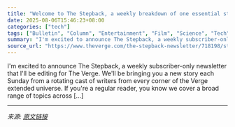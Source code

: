 ```yaml
---
title: "Welcome to The Stepback, a weekly breakdown of one essential story from across the tech world"
date: 2025-08-06T15:46:23+08:00
categories: ["tech"]
tags: ["Bulletin", "Column", "Entertainment", "Film", "Science", "Tech", "The Stepback", "Transportation"]
summary: "I'm excited to announce The Stepback, a weekly subscriber-only newsletter that I'll be editing for The Verge. We'll be bringing you a new story each Sunday from a rotating cast of writers from every c"
source_url: "https://www.theverge.com/the-stepback-newsletter/718198/stepback-newsletter-tech-news-explainer"
---
```


I'm excited to announce The Stepback, a weekly subscriber-only newsletter that I'll be editing for The Verge. We'll be bringing you a new story each Sunday from a rotating cast of writers from every corner of the Verge extended universe. If you're a regular reader, you know we cover a broad range of topics across [&#8230;]

---

*来源: [原文链接](https://www.theverge.com/the-stepback-newsletter/718198/stepback-newsletter-tech-news-explainer)*
